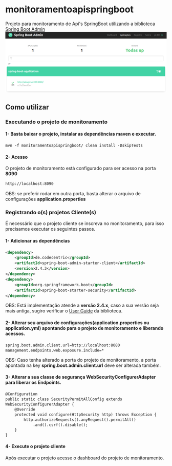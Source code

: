 # monitoramentoapispringboot
Projeto para monitoramento de Api's SpringBoot utilizando a biblioteca [Spring Boot Admin](https://github.com/codecentric/spring-boot-admin "Spring Boot Admin")
![Dashboard](/images/1-sba.png?raw=true "Dashboard")

## Como utilizar
### Executando o projeto de monitoramento
#### 1- Basta baixar o projeto, instalar as dependências maven e executar.
```code
mvn -f monitoramentoapispringboot/ clean install -DskipTests
```
#### 2- Acesso
O projeto de monitoramento está configurado para ser acesso na porta **8090**
```bash
http://localhost:8090
```
OBS: se preferir rodar em outra porta, basta alterar o arquivo de configurações **application.properties**

### Registrando o(s) projetos Cliente(s)
É necessário que o projeto cliente se inscreva no monitoramento, para isso precisamos executar os seguintes passos.
#### 1- Adicionar as dependências
```xml
<dependency>
    <groupId>de.codecentric</groupId>
    <artifactId>spring-boot-admin-starter-client</artifactId>
    <version>2.4.3</version>
</dependency>
<dependency>
    <groupId>org.springframework.boot</groupId>
    <artifactId>spring-boot-starter-security</artifactId>
</dependency>
```
OBS: Está implementação atende a **versão 2.4.x**, caso a sua versão seja mais antiga, sugiro verificar o [User Guide](https://github.com/codecentric/spring-boot-admin) da biblioteca.

#### 2- Alterar seu arquivo de configurações(application.properties ou application.yml) apontando para o projeto de monitoramento e liberando acessos.
```code
spring.boot.admin.client.url=http://localhost:8080  
management.endpoints.web.exposure.include=*
```
OBS: Caso tenha alterado a porta do projeto de monitoramento, a porta apontada na key **spring.boot.admin.client.url** deve ser alterada também.

#### 3- Alterar a sua classe de segurança WebSecurityConfigurerAdapter para liberar os Endpoints.
```code
@Configuration
public static class SecurityPermitAllConfig extends WebSecurityConfigurerAdapter {
    @Override
    protected void configure(HttpSecurity http) throws Exception {
        http.authorizeRequests().anyRequest().permitAll()  
            .and().csrf().disable();
    }
}
```

#### 4- Execute o projeto cliente
Após executar o projeto acesse o dashboard do projeto de monitoramento.
